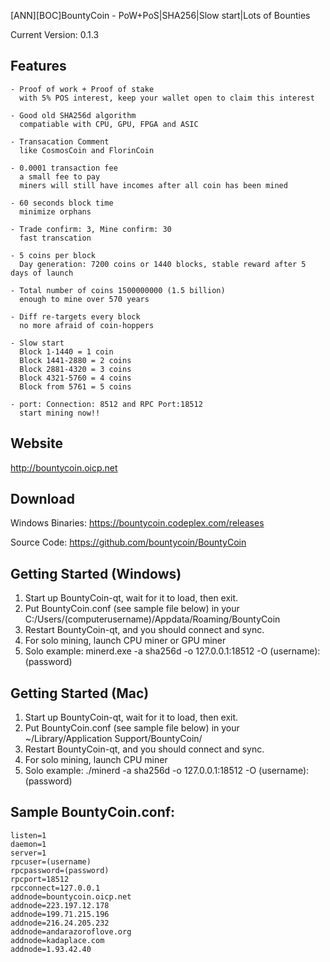 [ANN][BOC]BountyCoin - PoW+PoS|SHA256|Slow start|Lots of Bounties

Current Version: 0.1.3


## Features

    - Proof of work + Proof of stake
      with 5% POS interest, keep your wallet open to claim this interest
      
    - Good old SHA256d algorithm
      compatiable with CPU, GPU, FPGA and ASIC
      
    - Transacation Comment
      like CosmosCoin and FlorinCoin
      
    - 0.0001 transaction fee
      a small fee to pay
      miners will still have incomes after all coin has been mined
      
    - 60 seconds block time
      minimize orphans
      
    - Trade confirm: 3, Mine confirm: 30
      fast transcation
      
    - 5 coins per block
      Day generation: 7200 coins or 1440 blocks, stable reward after 5 days of launch
      
    - Total number of coins 1500000000 (1.5 billion)
      enough to mine over 570 years
    
    - Diff re-targets every block
      no more afraid of coin-hoppers
      
    - Slow start
      Block 1-1440 = 1 coin
      Block 1441-2880 = 2 coins
      Block 2881-4320 = 3 coins
      Block 4321-5760 = 4 coins
      Block from 5761 = 5 coins
    
    - port: Connection: 8512 and RPC Port:18512 
      start mining now!!


## Website

http://bountycoin.oicp.net


## Download

Windows Binaries:
https://bountycoin.codeplex.com/releases

Source Code:
https://github.com/bountycoin/BountyCoin


## Getting Started (Windows)

1. Start up BountyCoin-qt, wait for it to load, then exit.
2. Put BountyCoin.conf (see sample file below) in your C:/Users/(computerusername)/Appdata/Roaming/BountyCoin
3. Restart BountyCoin-qt, and you should connect and sync.
4. For solo mining, launch CPU miner or GPU miner
5. Solo example: minerd.exe -a sha256d -o 127.0.0.1:18512 -O (username):(password)


## Getting Started (Mac)

1. Start up BountyCoin-qt, wait for it to load, then exit.
2. Put BountyCoin.conf (see sample file below) in your ~/Library/Application Support/BountyCoin/
3. Restart BountyCoin-qt, and you should connect and sync.
4. For solo mining, launch CPU miner
5. Solo example: ./minerd -a sha256d -o 127.0.0.1:18512 -O (username):(password)


## Sample BountyCoin.conf:

    listen=1
    daemon=1
    server=1
    rpcuser=(username)
    rpcpassword=(password)
    rpcport=18512
    rpcconnect=127.0.0.1
    addnode=bountycoin.oicp.net
    addnode=223.197.12.178
    addnode=199.71.215.196
    addnode=216.24.205.232
    addnode=andarazoroflove.org
    addnode=kadaplace.com
    addnode=1.93.42.40
